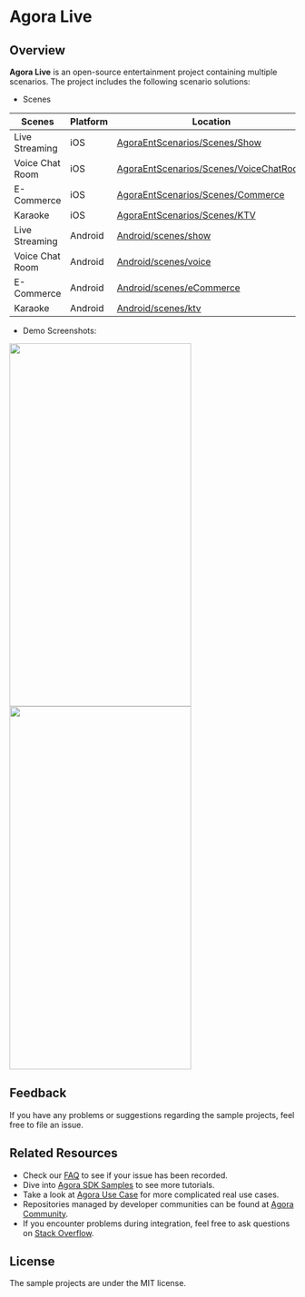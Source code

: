 # Agora Live

## Overview
**Agora Live** is an open-source entertainment project containing multiple scenarios. The project includes the following scenario solutions:

* Scenes

| Scenes | Platform | Location |
| --------------- | -------- | ---------------------------------------------------------------------------------------- |
| Live Streaming | iOS | [AgoraEntScenarios/Scenes/Show](iOS/AgoraEntScenarios/Scenes/Show/README.md) |
| Voice Chat Room | iOS | [AgoraEntScenarios/Scenes/VoiceChatRoom](iOS/AgoraEntScenarios/Scenes/VoiceChatRoom/README.md) |
| E-Commerce | iOS | [AgoraEntScenarios/Scenes/Commerce](iOS/AgoraEntScenarios/Scenes/Commerce/README.md) |
| Karaoke | iOS | [AgoraEntScenarios/Scenes/KTV](iOS/AgoraEntScenarios/Scenes/KTV/README.md) |
| Live Streaming | Android | [Android/scenes/show](Android/scenes/show/README.md) |
| Voice Chat Room | Android | [Android/scenes/voice](Android/scenes/voice/README.md) |
| E-Commerce | Android | [Android/scenes/eCommerce](Android/scenes/eCommerce/README.md) |
| Karaoke | Android | [Android/scenes/ktv](Android/scenes/ktv/README.md) |

* Demo Screenshots:

<img src="https://accktvpic.oss-cn-beijing.aliyuncs.com/pic/github_readme/agora-live/home_page_1.png?" width="320" height="640">
<img src="https://download.agora.io/demo/release/AgoraLiveShot02.png" width="320" height="640" />

## Feedback

If you have any problems or suggestions regarding the sample projects, feel free to file an issue.

## Related Resources

- Check our [FAQ](https://docs.agora.io/en/faq) to see if your issue has been recorded.
- Dive into [Agora SDK Samples](https://github.com/AgoraIO) to see more tutorials.
- Take a look at [Agora Use Case](https://github.com/AgoraIO-usecase) for more complicated real use cases.
- Repositories managed by developer communities can be found at [Agora Community](https://github.com/AgoraIO-Community).
- If you encounter problems during integration, feel free to ask questions on [Stack Overflow](https://stackoverflow.com/questions/tagged/agora.io).

## License

The sample projects are under the MIT license.
